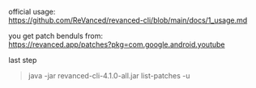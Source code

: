 official usage:   
https://github.com/ReVanced/revanced-cli/blob/main/docs/1_usage.md  
  
you get patch benduls from:    
https://revanced.app/patches?pkg=com.google.android.youtube  
  
last step  
>java -jar revanced-cli-4.1.0-all.jar list-patches -u  